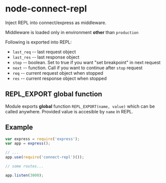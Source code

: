 # node-connect-repl

Inject REPL into connect/express as middleware.

Middleware is loaded only in environment **other** than `production`

Following is exported into REPL:
 * `last_req` -- last request object
 * `last_res` -- last response object
 * `stop` -- boolean. Set to true if you want "set breakpoint" in next request
 * `next` -- function. Call if you want to continue after `stop` request
 * `req` -- current request object when stopped
 * `res` -- current response object when stopped

## REPL_EXPORT global function

Module exports **global** function `REPL_EXPORT(name, value)` which can be called anywhere.
Provided value is accesible by `name` in REPL.

## Example

```js
var express = require('express');
var app = express();

// ...
app.use(require('connect-repl')());

// some routes...

app.listen(3000);
```

